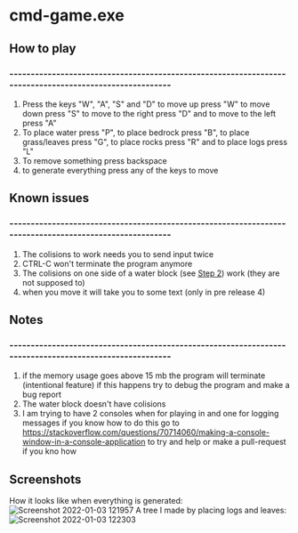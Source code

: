 # cmd-game.exe

## How to play
### -------------------------------------------------------------------------------------------------------

1. Press the keys "W", "A", "S" and "D" to move up press "W" to move down press "S" to move to the right press "D" and to move to the left press "A"
2. To place water press "P", to place bedrock press "B", to place grass/leaves press "G", to place rocks press "R" and to place logs press "L"
3. To remove something press backspace 
4. to generate everything press any of the keys to move


##  Known issues
### -------------------------------------------------------------------------------------------------------
1. The colisions to work needs you to send input twice
2. CTRL-C won't terminate the program anymore
3. The colisions on one side of a water block (see [Step 2](https://github.com/oberrow/cmd-game#how-to-play)) work (they are not supposed to)
4. when you move it will take you to some text (only in pre release 4)

## Notes
### -------------------------------------------------------------------------------------------------------
1. if the memory usage goes above 15 mb the program will terminate (intentional feature) if this happens try to debug the program and make a bug report
2. The water block doesn't have colisions
3. I am trying to have 2 consoles when for playing in and one for logging messages if you know how to do this go to https://stackoverflow.com/questions/70714060/making-a-console-window-in-a-console-application to try and help or make a pull-request if you kno how
## Screenshots
How it looks like when everything is generated:
![Screenshot 2022-01-03 121957](https://user-images.githubusercontent.com/72581470/147960151-f2eb3844-31bc-4e82-8c08-1937ffee471c.png)
A tree I made by placing logs and leaves:
![Screenshot 2022-01-03 122303](https://user-images.githubusercontent.com/72581470/147960430-20525673-ee28-474a-afb2-19e68884f4b7.png)

